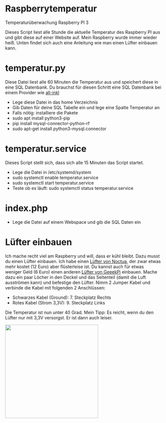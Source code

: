 # Raspberrytemperatur
Temperaturüberwachung Raspberry PI 3

Dieses Script liest alle Stunde die aktuelle Temperatur des Raspberry PI aus und gibt diese auf einer Website auf. Mein Raspberry wurde immer wieder heiß. Unten findet sich auch eine Anleitung wie man einen Lüfter einbauen kann.  

# temperatur.py
Diese Datei liest alle 60 Minuten die Temperatur aus und speichert diese in eine SQL Datenbank. Du brauchst für diesen Schritt eine SQL Datenbank bei einem Provider wie <a href="https://all-inkl.com/PA3BB517416727D" target="_blank">all-inkl</a>
* Lege diese Datei in das home Verzeichnis
* Gib Daten für deine SQL Tabelle ein und lege eine Spalte Temperatur an
* Falls nötig: installiere die Pakete
* sudo apt install python3-pip
* pip install mysql-connector-python-rf
* sudo apt-get install python3-mysql.connector

# temperatur.service
Dieses Script stellt sich, dass sich alle 15 Minuten das Script startet.

* Lege die Datei in /etc/systemd/system
* sudo systemctl enable temperatur.service
* sudo systemctl start temperatur.service
* Teste ob es läuft: sudo systemctl status temperatur.service

# index.php
* Lege die Datei auf einem Webspace und gib die SQL Daten ein

# Lüfter einbauen
Ich mache recht viel am Raspberry und will, dass er kühl bleibt. Dazu musst du einen Lüfter einbauen. Ich habe einen <a href="https://www.amazon.de/Noctua-NF-A4x10-FLX-40mm-Lüfter/dp/B009NQLT0M/ref=sr_1_1?__mk_de_DE=ÅMÅŽÕÑ&keywords=noctua+4+cm&qid=1561589923&s=gateway&sr=8-1?tag=agileunter-21" target="_blank">Lüfter von Noctua</a>, der zwar etwas mehr kostet (12 Euro) aber flüsterleise ist. Du kannst auch für etwas weniger Geld (6 Euro) einen anderen <a href="https://www.amazon.de/GeeekPi-Raspberry-Brushless-Kühlkörper-retroflag/dp/B07FVR3TB8/ref=sr_1_4?__mk_de_DE=ÅMÅŽÕÑ&keywords=lüfter+raspberry&qid=1561590092&s=gateway&sr=8-4?tag=agileunter-21" target="_blank">Lüfter von GeeekPi</a> einbauen. Mache dazu ein paar Löcher in den Deckel und das Seitenteil (damit die Luft ausströmen kann) und befestige den Lüfter. Nimm 2 Jumper Kabel und verbinde die Kabel mit folgenden 2 Anschlüssen:

* Schwarzes Kabel (Ground): 7. Steckplatz Rechts
* Rotes Kabel (Strom 3,3V): 9. Steckplatz Links

Die Temperatur ist nun unter 40 Grad. Mein Tipp: Es reicht, wenn du den Lüfter nur mit 3,3V versorgst. Er ist dann auch leiser. 

<img src="https://agile-unternehmen.de/alarm-img/raspberry-pi-kuehlung-luefter.png" width="300px">
